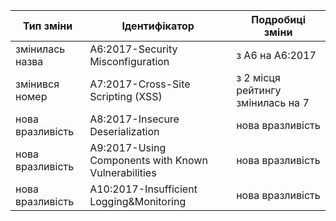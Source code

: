 |Тип зміни|Ідентифікатор|Подробиці зміни|
|----|----|----|
|змінилась назва|A6:2017-Security Misconfiguration|з A6 на A6:2017|
|змінився номер|A7:2017-Cross-Site Scripting (XSS)|з 2 місця рейтингу змінилась на 7|
|нова вразливість|A8:2017-Insecure Deserialization|нова вразливість|
|нова вразливість|A9:2017-Using Components with Known Vulnerabilities|нова вразливість|
|нова вразливість|A10:2017-Insufficient Logging&Monitoring|нова вразливість|
